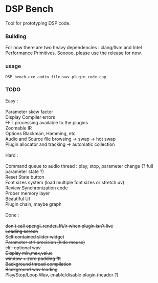 # DSP Bench

Tool for prototyping DSP code.

### Building
For now there are two heavy dependencies : clang/llvm and Intel Performance Primitives. Sooooo, please use the release for now. 

### usage 
```
DSP_bench.exe audio_file.wav plugin_code.cpp 
```

### TODO

Easy : \
\
Parameter skew factor \
Display Compiler errors \
FFT processing available to the plugins \
Zoomable IR \
Options Blackman, Hamming, etc \
Audio and Source file browsing -> swap -> hot swap \
Plugin allocator and tracking -> automatic collection \
\
Hard : \
\
Command queue to audio thread : play, stop, parameter change (? full parameter state ?) \
Reset State button \
Font sizes system (load multiple font sizes or stretch uv) \
Review Synchronization code \
Proper memory layer \
Beautiful UI \
Plugin chain, maybe graph \
\
Done : \
\
~~don't call opengl_render_fft/ir when plugin isn't live~~ \
~~Loading screen~~ \
~~Self contained slider widget~~ \
~~Parameter ctrl precision (hide mouse)~~ \
~~cli : optional wav~~ \
~~Display min,max,value~~ \
~~window + zero padding fft~~\
~~Background thread compilation~~ \
~~Background wav loading~~ \
~~Play/Stop/Loop Wav, enable/disable plugin (header ?)~~ 